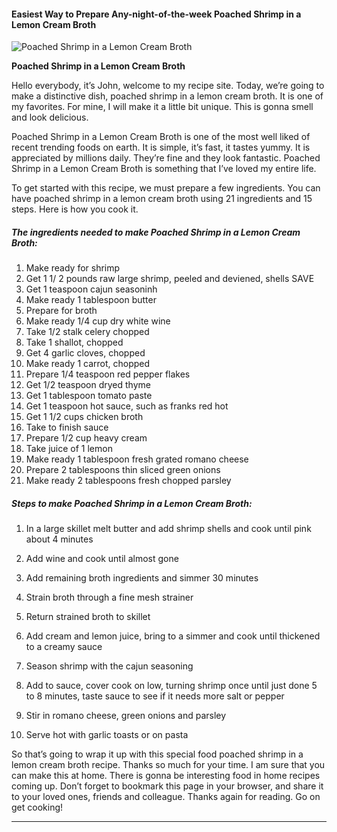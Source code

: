             

#### Easiest Way to Prepare Any-night-of-the-week Poached Shrimp in a Lemon Cream Broth

![Poached Shrimp in a Lemon Cream Broth](https://img-global.cpcdn.com/recipes/4cdbd32c73630125/751x532cq70/poached-shrimp-in-a-lemon-cream-broth-recipe-main-photo.jpg)

**Poached Shrimp in a Lemon Cream Broth**

Hello everybody, it’s John, welcome to my recipe site. Today, we’re going to make a distinctive dish, poached shrimp in a lemon cream broth. It is one of my favorites. For mine, I will make it a little bit unique. This is gonna smell and look delicious.

Poached Shrimp in a Lemon Cream Broth is one of the most well liked of recent trending foods on earth. It is simple, it’s fast, it tastes yummy. It is appreciated by millions daily. They’re fine and they look fantastic. Poached Shrimp in a Lemon Cream Broth is something that I’ve loved my entire life.

To get started with this recipe, we must prepare a few ingredients. You can have poached shrimp in a lemon cream broth using 21 ingredients and 15 steps. Here is how you cook it.

##### The ingredients needed to make Poached Shrimp in a Lemon Cream Broth:

1.  Make ready for shrimp
2.  Get 1 1/ 2 pounds raw large shrimp, peeled and deviened, shells SAVE
3.  Get 1 teaspoon cajun seasoninh
4.  Make ready 1 tablespoon butter
5.  Prepare for broth
6.  Make ready 1/4 cup dry white wine
7.  Take 1/2 stalk celery chopped
8.  Take 1 shallot, chopped
9.  Get 4 garlic cloves, chopped
10.  Make ready 1 carrot, chopped
11.  Prepare 1/4 teaspoon red pepper flakes
12.  Get 1/2 teaspoon dryed thyme
13.  Get 1 tablespoon tomato paste
14.  Get 1 teaspoon hot sauce, such as franks red hot
15.  Get 1 1/2 cups chicken broth
16.  Take to finish sauce
17.  Prepare 1/2 cup heavy cream
18.  Take juice of 1 lemon
19.  Make ready 1 tablespoon fresh grated romano cheese
20.  Prepare 2 tablespoons thin sliced green onions
21.  Make ready 2 tablespoons fresh chopped parsley

##### Steps to make Poached Shrimp in a Lemon Cream Broth:

1.  In a large skillet melt butter and add shrimp shells and cook until pink about 4 minutes

3.  Add wine and cook until almost gone
4.  Add remaining broth ingredients and simmer 30 minutes
5.  Strain broth through a fine mesh strainer

7.  Return strained broth to skillet
8.  Add cream and lemon juice, bring to a simmer and cook until thickened to a creamy sauce

10.  Season shrimp with the cajun seasoning
11.  Add to sauce, cover cook on low, turning shrimp once until just done 5 to 8 minutes, taste sauce to see if it needs more salt or pepper

14.  Stir in romano cheese, green onions and parsley
15.  Serve hot with garlic toasts or on pasta

So that’s going to wrap it up with this special food poached shrimp in a lemon cream broth recipe. Thanks so much for your time. I am sure that you can make this at home. There is gonna be interesting food in home recipes coming up. Don’t forget to bookmark this page in your browser, and share it to your loved ones, friends and colleague. Thanks again for reading. Go on get cooking!

* * *